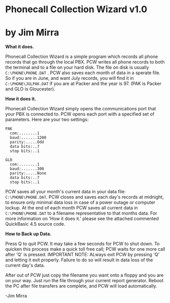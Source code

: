 # Phonecall Collection Wizard v1.0
# by Jim Mirra

**What it does.**

  Phonecall Collection Wizard is a simple program which records all phone records that go through the local PBX. PCW writes all phone records to both the terminal and to a file on your hard disk.  The file on disk is usually `C:\PHONE\PHONE.DAT` .  PCW also saves each month of data in a sperate file.  So if you are in June, and want July records, you will find it in `C:\PHONE\JULPAK.DAT` if you are at Packer and the year is 97. (PAK is Packer and GLO is Gloucester).
  
**How it does it.**

  Phonecall Collection Wizard simply opens the communications port that your PBX is connected to.  PCW opens each port with a specified set of parameters. Here are your two settings:
  
    PAK
      com:........1
      baud:.......1200
      parity:.....Odd
      data bits:..7
      stop bits:..1
     
    GLO
      com:........1
      baud:.......300
      parity:.....None
      data bits:..7
      stop bits:..1
 
PCW saves all your month's current data in your data file: `C:\PHONE\PHONE.DAT`.  PCW closes and saves each day's records at midnight, to ensure only minimal data loss in case of a power outage or computer lockup.  At the end of each month PCW saves all current data in `C:\PHONE\PHONE.DAT` to a filename representative to that months data. For more information on 'How it does it.' please see the attached commented QuickBasic 4.5 source code.

**How to Back up Data.**

  Press Q to quit PCW.  It may take a few seconds for PCW to shut down.  To quicken this process make a quick toll free call; PCW waits for one more call after 'Q' is pressed.
IMPORTANT NOTE: ALways exit PCW by pressing 'Q' and letting it exit properly.
  Failure to do so will result in data loss of the current day's data.
  
After out of PCW just copy the filename you want onto a floppy and you are on your way.
Just run the file through your current report generator.  Reboot the PC after file transfers are complete, and PCW will load automatically.


-Jim Mirra
